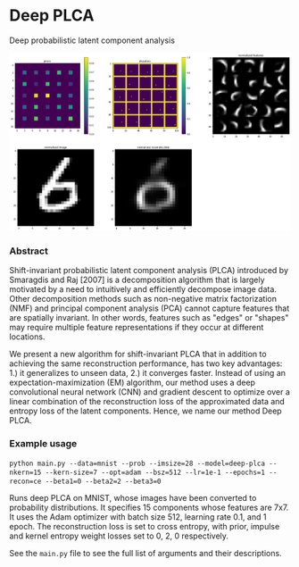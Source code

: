 # Deep PLCA
Deep probabilistic latent component analysis

![deep plca](out/test-mnist-conv-pcla-25n-11k-6-recon.png)

### Abstract
Shift-invariant probabilistic latent component analysis (PLCA) introduced by Smaragdis and Raj [2007] is a decomposition algorithm that is largely motivated by a need to intuitively and efficiently decompose image data. Other decomposition methods such as non-negative matrix factorization (NMF) and principal component analysis (PCA) cannot capture features that are spatially invariant. In other words, features such as "edges" or "shapes" may require multiple feature representations if they occur at different locations. 

We present a new algorithm for shift-invariant PLCA that in addition to achieving the same reconstruction performance, has two key advantages: 1.) it generalizes to unseen data, 2.) it converges faster. Instead of using an expectation-maximization (EM) algorithm, our method uses a deep convolutional neural network (CNN) and gradient descent to optimize over a linear combination of the reconstruction loss of the approximated data and entropy loss of the latent components. Hence, we name our method Deep PLCA. 

### Example usage
```
python main.py --data=mnist --prob --imsize=28 --model=deep-plca --nkern=15 --kern-size=7 --opt=adam --bsz=512 --lr=1e-1 --epochs=1 --recon=ce --beta1=0 --beta2=2 --beta3=0
```
Runs deep PLCA on MNIST, whose images have been converted to probability distributions. It specifies 15 components whose features are 7x7. It uses the Adam optimizer with batch size 512, learning rate 0.1, and 1 epoch. The reconstruction loss is set to cross entropy, with prior, impulse and kernel entropy weight losses set to 0, 2, 0 respectively.

See the `main.py` file to see the full list of arguments and their descriptions.
